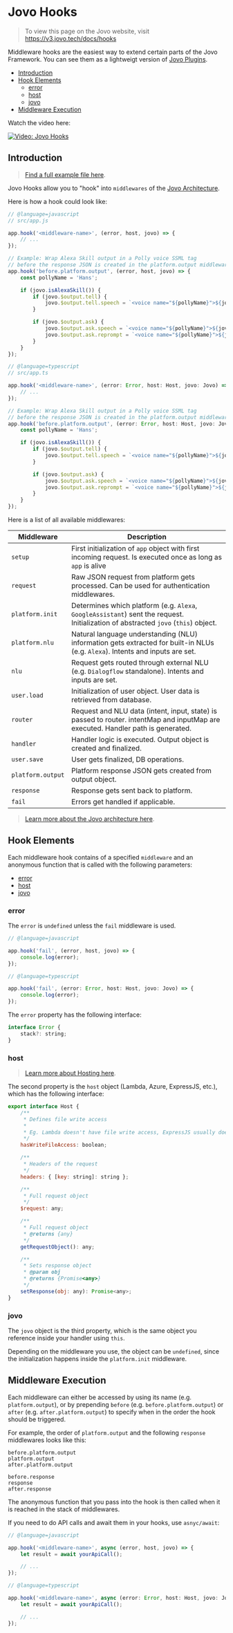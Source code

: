 # Jovo Hooks

> To view this page on the Jovo website, visit https://v3.jovo.tech/docs/hooks

Middleware hooks are the easiest way to extend certain parts of the Jovo Framework. You can see them as a lightweigt version of [Jovo Plugins](./plugins.md './plugins').

- [Introduction](#introduction)
- [Hook Elements](#hook-elements)
  - [error](#error)
  - [host](#host)
  - [jovo](#jovo)
- [Middleware Execution](#middleware-execution)

Watch the video here:

[![Video: Jovo Hooks](../img/video-jovo-hooks.jpg 'youtube-video')](https://www.youtube.com/watch?v=hBrX5srF3yU)

## Introduction

> [Find a full example file here](https://github.com/jovotech/jovo-framework/blob/master/examples/hooks/src/app.js).

Jovo Hooks allow you to "hook" into `middlewares` of the [Jovo Architecture](./architecture.md './architecture').

Here is how a hook could look like:

```js
// @language=javascript
// src/app.js

app.hook('<middleware-name>', (error, host, jovo) => {
	// ...
});

// Example: Wrap Alexa Skill output in a Polly voice SSML tag
// before the response JSON is created in the platform.output middleware
app.hook('before.platform.output', (error, host, jovo) => {
	const pollyName = 'Hans';

	if (jovo.isAlexaSkill()) {
		if (jovo.$output.tell) {
			jovo.$output.tell.speech = `<voice name="${pollyName}">${jovo.$output.tell.speech}</voice>`;
		}

		if (jovo.$output.ask) {
			jovo.$output.ask.speech = `<voice name="${pollyName}">${jovo.$output.ask.speech}</voice>`;
			jovo.$output.ask.reprompt = `<voice name="${pollyName}">${jovo.$output.ask.reprompt}</voice>`;
		}
	}
});

// @language=typescript
// src/app.ts

app.hook('<middleware-name>', (error: Error, host: Host, jovo: Jovo) => {
	// ...
});

// Example: Wrap Alexa Skill output in a Polly voice SSML tag
// before the response JSON is created in the platform.output middleware
app.hook('before.platform.output', (error: Error, host: Host, jovo: Jovo) => {
	const pollyName = 'Hans';

	if (jovo.isAlexaSkill()) {
		if (jovo.$output.tell) {
			jovo.$output.tell.speech = `<voice name="${pollyName}">${jovo.$output.tell.speech}</voice>`;
		}

		if (jovo.$output.ask) {
			jovo.$output.ask.speech = `<voice name="${pollyName}">${jovo.$output.ask.speech}</voice>`;
			jovo.$output.ask.reprompt = `<voice name="${pollyName}">${jovo.$output.ask.reprompt}</voice>`;
		}
	}
});
```

Here is a list of all available middlewares:

| Middleware        | Description                                                                                                                        |
| ----------------- | ---------------------------------------------------------------------------------------------------------------------------------- |
| `setup`           | First initialization of `app` object with first incoming request. Is executed once as long as `app` is alive                       |
| `request`         | Raw JSON request from platform gets processed. Can be used for authentication middlewares.                                         |
| `platform.init`   | Determines which platform (e.g. `Alexa`, `GoogleAssistant`) sent the request. Initialization of abstracted `jovo` (`this`) object. |
| `platform.nlu`    | Natural language understanding (NLU) information gets extracted for built-in NLUs (e.g. `Alexa`). Intents and inputs are set.      |
| `nlu`             | Request gets routed through external NLU (e.g. `Dialogflow` standalone). Intents and inputs are set.                               |
| `user.load`       | Initialization of user object. User data is retrieved from database.                                                               |
| `router`          | Request and NLU data (intent, input, state) is passed to router. intentMap and inputMap are executed. Handler path is generated.   |
| `handler`         | Handler logic is executed. Output object is created and finalized.                                                                 |
| `user.save`       | User gets finalized, DB operations.                                                                                                |
| `platform.output` | Platform response JSON gets created from output object.                                                                            |
| `response`        | Response gets sent back to platform.                                                                                               |
| `fail`            | Errors get handled if applicable.                                                                                                  |

> [Learn more about the Jovo architecture here](./architecture.md './architecture').

## Hook Elements

Each middleware hook contains of a specified `middleware` and an anonymous function that is called with the following parameters:

- [error](#error)
- [host](#host)
- [jovo](#jovo)

### error

The `error` is `undefined` unless the `fail` middleware is used.

```javascript
// @language=javascript

app.hook('fail', (error, host, jovo) => {
	console.log(error);
});

// @language=typescript

app.hook('fail', (error: Error, host: Host, jovo: Jovo) => {
	console.log(error);
});
```

The `error` property has the following interface:

```javascript
interface Error {
	stack?: string;
}
```

### host

> [Learn more about Hosting here](../configuration/hosting './hosting').

The second property is the `host` object (Lambda, Azure, ExpressJS, etc.), which has the following interface:

```javascript
export interface Host {
	/**
	 * Defines file write access
	 *
	 * Eg. Lambda doesn't have file write access, ExpressJS usually does
	 */
	hasWriteFileAccess: boolean;

	/**
	 * Headers of the request
	 */
	headers: { [key: string]: string };

	/**
	 * Full request object
	 */
	$request: any;

	/**
	 * Full request object
	 * @returns {any}
	 */
	getRequestObject(): any;

	/**
	 * Sets response object
	 * @param obj
	 * @returns {Promise<any>}
	 */
	setResponse(obj: any): Promise<any>;
}
```

### jovo

The `jovo` object is the third property, which is the same object you reference inside your handler using `this`.

Depending on the middleware you use, the object can be `undefined`, since the initialization happens inside the `platform.init` middleware.

## Middleware Execution

Each middleware can either be accessed by using its name (e.g. `platform.output`), or by prepending `before` (e.g. `before.platform.output`) or `after` (e.g. `after.platform.output`) to specify when in the order the hook should be triggered.

For example, the order of `platform.output` and the following `response` middlewares looks like this:

```text
before.platform.output
platform.output
after.platform.output

before.response
response
after.response
```

The anonymous function that you pass into the hook is then called when it is reached in the stack of middlewares.

If you need to do API calls and await them in your hooks, use `asnyc/await`:

```js
// @language=javascript

app.hook('<middleware-name>', async (error, host, jovo) => {
	let result = await yourApiCall();

	// ...
});

// @language=typescript

app.hook('<middleware-name>', async (error: Error, host: Host, jovo: Jovo) => {
	let result = await yourApiCall();

	// ...
});
```

<!--[metadata]: {
                "description": "Learn how to easily extend the Jovo Framework by using Middleware Hooks.",
		        "route": "hooks"
                }-->
